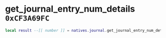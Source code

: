# get_journal_entry_num_details `0xCF3A69FC`

```lua
local result --[[ number ]] = natives.journal.get_journal_entry_num_details(_unk0 --[[ number ]])
```